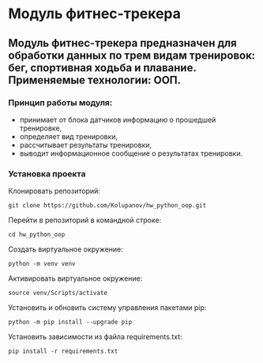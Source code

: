 # Модуль фитнес-трекера
## Модуль фитнес-трекера предназначен для обработки данных по трем видам тренировок: бег, спортивная ходьба и плавание. Применяемые технологии: ООП.

### Принцип работы модуля:
* принимает от блока датчиков информацию о прошедшей тренировке,
* определяет вид тренировки,
* рассчитывает результаты тренировки,
* выводит информационное сообщение о результатах тренировки.

### Установка проекта

Клонировать репозиторий:

```
git clone https://github.com/Kolupanov/hw_python_oop.git
```

Перейти в репозиторий в командной строке:

```
cd hw_python_oop
```

Cоздать виртуальное окружение:

```
python -m venv venv
```

Активировать виртуальное окружение:

```
source venv/Scripts/activate
```

Установить и обновить систему управления пакетами pip:

```
python -m pip install --upgrade pip
```

Установить зависимости из файла requirements.txt:

```
pip install -r requirements.txt
```

